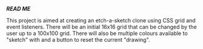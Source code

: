 ***READ ME***

This project is aimed at creating an etch-a-sketch clone using CSS grid and event listeners. There will be an initial 16x16 grid that can be changed by the user up to a 100x100 grid. There will also be multiple colours available to "sketch" with and a button to reset the current "drawing".